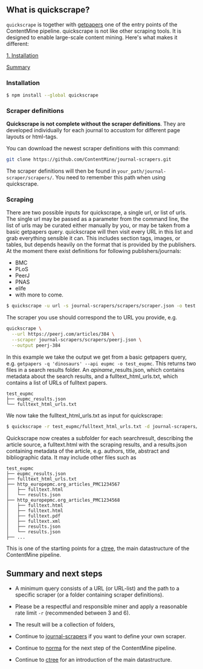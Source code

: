 

## What is quickscrape?

`quickscrape` is together with [getpapers](../../getpapers/getpapers-tutorial.md) one of the entry points of the ContentMine pipeline. quickscrape is not like other scraping tools. It is designed to enable large-scale content mining. Here's what makes it different:

[1. Installation](#installation)

[Summary](#summary)



### Installation

```bash
$ npm install --global quickscrape
```

### Scraper definitions

**Quickscrape is not complete without the scraper definitions**. They are developed individually for each journal to accustom for different page layouts or html-tags.

You can download the newest scraper definitions with this command:
```bash
git clone https://github.com/ContentMine/journal-scrapers.git
```
The scraper definitions will then be found in `your_path/journal-scraper/scrapers/`. You need to remember this path when using quickscrape. 

### Scraping

There are two possible inputs for quickscrape, a single url, or list of urls. The single url may be passed as a parameter from the command line, the list of urls may be curated either manually by you, or may be taken from a basic getpapers query. quickscrape will then visit every URL in this list and grab everything sensible it can. This includes section tags, images, or tables, but depends heavily on the format that is provided by the publishers. At the moment there exist definitions for following publishers/journals:

* BMC
* PLoS
* PeerJ
* PNAS
* elife
* with more to come.

```bash
$ quickscrape -u url -s journal-scrapers/scrapers/scraper.json -o test
```

The scraper you use should correspond the to URL you provide, e.g.

```bash
quickscrape \
  --url https://peerj.com/articles/384 \
  --scraper journal-scrapers/scrapers/peerj.json \
  --output peerj-384
```

In this example we take the output we get from a basic getpapers query, e.g. `getpapers -q 'dinosaurs' --api eupmc -o test_eupmc`. This returns two files in a search results folder. An *apiname*_results.json, which contains metadata about the search results, and a fulltext_html_urls.txt, which contains a list of URLs of fulltext papers.

```
test_eupmc
├── eupmc_results.json
└── fulltext_html_urls.txt
```

We now take the fulltext_html_urls.txt as input for quickscrape:

```bash
$ quickscrape -r test_eupmc/fulltext_html_urls.txt -d journal-scrapers/scrapers/ -o test_eupmc
```

Quickscrape now creates a subfolder for each searchresult, describing the article source, a fulltext.html with the scraping results, and a results.json containing metadata of the article, e.g. authors, title, abstract and bibliographic data. It may include other files such as 
```
test_eupmc
├── eupmc_results.json
├── fulltext_html_urls.txt
├── http_europepmc.org_articles_PMC1234567
│   ├── fulltext.html
│   └── results.json
├── http_europepmc.org_articles_PMC1234568
│   ├── fulltext.html
│   ├── fulltext.html
│   ├── fulltext.pdf
│   ├── fulltext.xml
│   ├── results.json
│   └── results.json
├── ...

```

This is one of the starting points for a [ctree](../ctree-introduction.md), the main datastructure of the ContentMine pipeline.


## Summary and next steps

* A minimum query consists of a URL (or URL-list) and the path to a specific scraper (or a folder containing scraper definitions).
* Please be a respectful and responsible miner and apply a reasonable rate limit `-r` (recommended between 3 and 6).
* The result will be a collection of folders, 

* Continue to [journal-scrapers](../../journal-scrapers/journal-scrapers-tutorial.md) if you want to define your own scraper.
* Continue to [norma](../../norma/norma-tutorial.md) for the next step of the ContentMine pipeline.
* Continue to [ctree](../../ctree/ctree-introduction.md) for an introduction of the main datastructure.